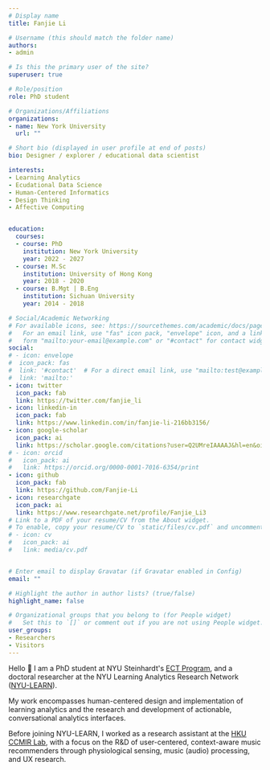 ```yaml
---
# Display name
title: Fanjie Li

# Username (this should match the folder name)
authors:
- admin

# Is this the primary user of the site?
superuser: true

# Role/position
role: PhD student

# Organizations/Affiliations
organizations:
- name: New York University
  url: ""

# Short bio (displayed in user profile at end of posts)
bio: Designer / explorer / educational data scientist

interests:
- Learning Analytics
- Ecudational Data Science
- Human-Centered Informatics
- Design Thinking
- Affective Computing


education:
  courses:
  - course: PhD
    institution: New York University
    year: 2022 - 2027
  - course: M.Sc
    institution: University of Hong Kong
    year: 2018 - 2020
  - course: B.Mgt | B.Eng 
    institution: Sichuan University
    year: 2014 - 2018

# Social/Academic Networking
# For available icons, see: https://sourcethemes.com/academic/docs/page-builder/#icons
#   For an email link, use "fas" icon pack, "envelope" icon, and a link in the
#   form "mailto:your-email@example.com" or "#contact" for contact widget.
social:
# - icon: envelope
#  icon_pack: fas
#  link: '#contact'  # For a direct email link, use "mailto:test@example.org".
#  link: 'mailto:'
- icon: twitter
  icon_pack: fab
  link: https://twitter.com/fanjie_li
- icon: linkedin-in
  icon_pack: fab
  link: https://www.linkedin.com/in/fanjie-li-216bb3156/
- icon: google-scholar
  icon_pack: ai
  link: https://scholar.google.com/citations?user=Q2UMreIAAAAJ&hl=en&oi=ao
# - icon: orcid
#   icon_pack: ai
#   link: https://orcid.org/0000-0001-7016-6354/print
- icon: github
  icon_pack: fab
  link: https://github.com/Fanjie-Li
- icon: researchgate
  icon_pack: ai
  link: https://www.researchgate.net/profile/Fanjie_Li3
# Link to a PDF of your resume/CV from the About widget.
# To enable, copy your resume/CV to `static/files/cv.pdf` and uncomment the lines below.
# - icon: cv
#   icon_pack: ai
#   link: media/cv.pdf


# Enter email to display Gravatar (if Gravatar enabled in Config)
email: ""

# Highlight the author in author lists? (true/false)
highlight_name: false

# Organizational groups that you belong to (for People widget)
#   Set this to `[]` or comment out if you are not using People widget.
user_groups:
- Researchers
- Visitors
---
```


Hello 👋 I am a PhD student at NYU Steinhardt's [ECT Program](https://steinhardt.nyu.edu/programs/educational-communication-and-technology), and a doctoral researcher at the NYU Learning Analytics Research Network ([NYU-LEARN](https://steinhardt.nyu.edu/learn)). 

My work encompasses human-centered design and implementation of learning analytics and the research and development of actionable, conversational analytics interfaces. 

Before joining NYU-LEARN, I worked as a research assistant at the [HKU CCMIR Lab](http://ccmir.cite.hku.hk/), with a focus on the R&D of user-centered, context-aware music recommenders through physiological sensing, music (audio) processing, and UX research.
